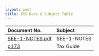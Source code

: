 ```yaml
---
layout: post
title: IRS Docs & Subject Table
---
```

 
|Document No.|Subject|
|:-|:-|
|[SEE-1-NOTES.pdf](/irs.ea/pages/002-see-1-notes)| SEE-1-NOTES |
|[p173](/irs.ea/docs/p17)| Tax Guide |

